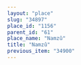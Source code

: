 ```yaml
---
layout: "place"
slug: "34897"
place_id: "1156"
parent_id: "61"
place_name: "Namzû"
title: "Namzû"
previous_item: "34900"
---
```

